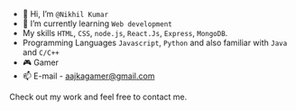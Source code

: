 - 👋 Hi, I’m `@Nikhil Kumar`
- 🌱 I’m currently learning `Web development`
- My skills `HTML`, `CSS`, `node.js`, `React.Js`, `Express`, `MongoDB`.
- Programming Languages `Javascript`, `Python` and also familiar with `Java` and `C/C++`
- 🎮 Gamer
- 📫 E-mail - aajkagamer@gmail.com


Check out my work and feel free to contact me.


